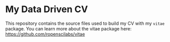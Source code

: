 
<!-- README.md is generated from README.Rmd. Please edit that file -->

# My Data Driven CV

This repository contains the source files used to build my CV with my
`vitae` package. You can learn more about the vitae package here:
<https://github.com/ropenscilabs/vitae>
